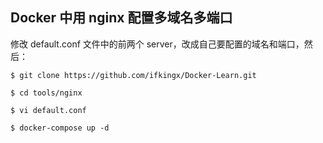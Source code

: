 ## Docker 中用 nginx 配置多域名多端口

修改 default.conf 文件中的前两个 server，改成自己要配置的域名和端口，然后：

```
$ git clone https://github.com/ifkingx/Docker-Learn.git

$ cd tools/nginx

$ vi default.conf

$ docker-compose up -d
```